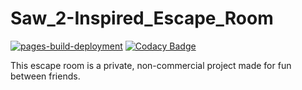 # Saw_2-Inspired_Escape_Room

[![pages-build-deployment](https://github.com/R0mb0/Saw_2-Inspired_Escape_Room/actions/workflows/pages/pages-build-deployment/badge.svg)](https://github.com/R0mb0/Saw_2-Inspired_Escape_Room/actions/workflows/pages/pages-build-deployment)
[![Codacy Badge](https://app.codacy.com/project/badge/Grade/fb5ec07db2e6448888ddb83796fd1e35)](https://app.codacy.com/gh/R0mb0/Saw_2-Inspired_Escape_Room/dashboard?utm_source=gh&utm_medium=referral&utm_content=&utm_campaign=Badge_grade)

This escape room is a private, non-commercial project made for fun between friends.
